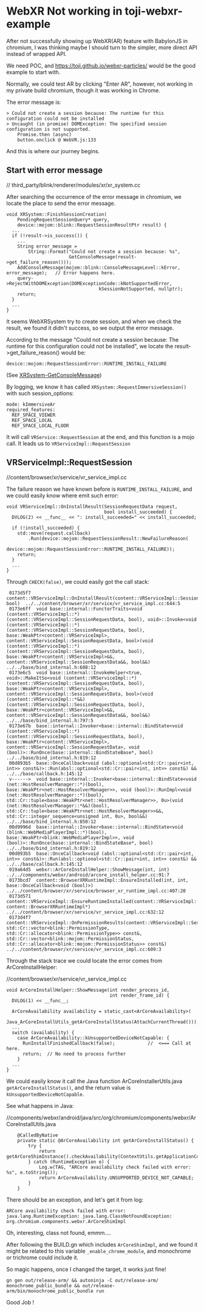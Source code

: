 # WebXR Not working in toji-webxr-example

After not successfully showing up WebXR(AR) feature with BabylonJS in chromium, I was thinking maybe I should turn to the simpler, more direct API instead of wrapped API.

We need POC, and https://toji.github.io/webxr-particles/ would be the good example to start with.

Normally, we could test AR by clicking "Enter AR", however, not working in my private build chromium, though it was working in Chrome.

The error message is:

```
> Could not create a session because: The runtime for this configuration could not be installed
> Uncaught (in promise) DOMException: The specified session configuration is not supported.
    Promise.then (async)
    button.onclick @ WebVR.js:133
```

And this is where our journey begins.

## Start with error message

// third_party/blink/renderer/modules/xr/xr_system.cc

After searching the occurrence of the error message in chromium, we locate the place to send the error message.

```
void XRSystem::FinishSessionCreation(
    PendingRequestSessionQuery* query,
    device::mojom::blink::RequestSessionResultPtr result) {
  ...
  if (!result->is_success()) {
    ...
    String error_message =
        String::Format("Could not create a session because: %s",
                       GetConsoleMessage(result->get_failure_reason()));
    AddConsoleMessage(mojom::blink::ConsoleMessageLevel::kError, error_message);   // Error happens here.
    query->RejectWithDOMException(DOMExceptionCode::kNotSupportedError,
                                  kSessionNotSupported, nullptr);
    return;
  }
  ...
}
```

It seems WebXRSystem try to create session, and when we check the result, we found it didn't success, so we output the error message.

According to the message "Could not create a session because: The runtime for this configuration could not be installed", we locate the result->get_failure_reason() would be:

`device::mojom::RequestSessionError::RUNTIME_INSTALL_FAILURE`

(See  [XRSystem-GetConsoleMessage](https://source.chromium.org/chromium/chromium/src/+/main:third_party/blink/renderer/modules/xr/xr_system.cc;bpv=1;bpt=1;l=371?q=RUNTIME_INSTALL_FAILURE&ss=chromium&gsn=GetConsoleMessage&gs=kythe%3A%2F%2Fchromium.googlesource.com%2Fchromium%2Fsrc%3Flang%3Dc%2B%2B%3Fpath%3Dthird_party%2Fblink%2Frenderer%2Fmodules%2Fxr%2Fxr_system.cc%23sFkIB2K-ITg6ER4KiUfhgSnRb8_ixUCb4UB-_ym5xRs))

By logging, we know it has called `XRSystem::RequestImmersiveSession()` with such session_options:

```
mode: kImmersiveAr
required_features:
  REF_SPACE_VIEWER
  REF_SPACE_LOCAL
  REF_SPACE_LOCAL_FLOOR
```

It will call `VRService::RequestSession` at the end, and this function is a mojo call. It leads us to `VRServiceImpl::RequestSession`



## VRServiceImpl::RequestSession

//content/browser/xr/service/vr_service_impl.cc

The failure reason we have known before is `RUNTIME_INSTALL_FAILURE`, and we could easily know where emit such error:

```
void VRServiceImpl::OnInstallResult(SessionRequestData request,
                                    bool install_succeeded) {
  DVLOG(2) << __func__ << ": install_succeeded=" << install_succeeded;

  if (!install_succeeded) {
    std::move(request.callback)
        .Run(device::mojom::RequestSessionResult::NewFailureReason(
            device::mojom::RequestSessionError::RUNTIME_INSTALL_FAILURE));
    return;
  }
  ...
}
```

Through `CHECK(false)`, we could easily got the call stack:

```
 0173d5f7  content::VRServiceImpl::OnInstallResult(content::VRServiceImpl::SessionRequestData, bool)  ../../content/browser/xr/service/vr_service_impl.cc:644:5
 0173e6ff  void base::internal::FunctorTraits<void (content::VRServiceImpl::*)(content::VRServiceImpl::SessionRequestData, bool), void>::Invoke<void (content::VRServiceImpl::*)(content::VRServiceImpl::SessionRequestData, bool), base::WeakPtr<content::VRServiceImpl>, content::VRServiceImpl::SessionRequestData, bool>(void (content::VRServiceImpl::*)(content::VRServiceImpl::SessionRequestData, bool), base::WeakPtr<content::VRServiceImpl>&&, content::VRServiceImpl::SessionRequestData&&, bool&&)  ../../base/bind_internal.h:608:12
 0173e6c5  void base::internal::InvokeHelper<true, void>::MakeItSo<void (content::VRServiceImpl::*)(content::VRServiceImpl::SessionRequestData, bool), base::WeakPtr<content::VRServiceImpl>, content::VRServiceImpl::SessionRequestData, bool>(void (content::VRServiceImpl::*&&)(content::VRServiceImpl::SessionRequestData, bool), base::WeakPtr<content::VRServiceImpl>&&, content::VRServiceImpl::SessionRequestData&&, bool&&)  ../../base/bind_internal.h:797:5
 0173e67b  base::internal::Invoker<base::internal::BindState<void (content::VRServiceImpl::*)(content::VRServiceImpl::SessionRequestData, bool), base::WeakPtr<content::VRServiceImpl>, content::VRServiceImpl::SessionRequestData>, void (bool)>::RunOnce(base::internal::BindStateBase*, bool)  ../../base/bind_internal.h:819:12
 00d893b5  base::OnceCallback<void (absl::optional<std::Cr::pair<int, int>> const&)>::Run(absl::optional<std::Cr::pair<int, int>> const&) &&  ../../base/callback.h:145:12
 v------>  void base::internal::Invoker<base::internal::BindState<void (net::HostResolverManager::*)(bool), base::WeakPtr<net::HostResolverManager>>, void (bool)>::RunImpl<void (net::HostResolverManager::*)(bool), std::Cr::tuple<base::WeakPtr<net::HostResolverManager>>, 0u>(void (net::HostResolverManager::*&&)(bool), std::Cr::tuple<base::WeakPtr<net::HostResolverManager>>&&, std::Cr::integer_sequence<unsigned int, 0u>, bool&&)  ../../base/bind_internal.h:850:12
 00d9996d  base::internal::Invoker<base::internal::BindState<void (blink::WebMediaPlayerImpl::*)(bool), base::WeakPtr<blink::WebMediaPlayerImpl>>, void (bool)>::RunOnce(base::internal::BindStateBase*, bool)  ../../base/bind_internal.h:819:12
 00d893b5  base::OnceCallback<void (absl::optional<std::Cr::pair<int, int>> const&)>::Run(absl::optional<std::Cr::pair<int, int>> const&) &&  ../../base/callback.h:145:12
 019a64d5  webxr::ArCoreInstallHelper::ShowMessage(int, int)                                 ../../components/webxr/android/arcore_install_helper.cc:91:7
 0173bcd7  content::BrowserXRRuntimeImpl::EnsureInstalled(int, int, base::OnceCallback<void (bool)>)  ../../content/browser/xr/service/browser_xr_runtime_impl.cc:407:20
 0173d571  content::VRServiceImpl::EnsureRuntimeInstalled(content::VRServiceImpl::SessionRequestData, content::BrowserXRRuntimeImpl*)  ../../content/browser/xr/service/vr_service_impl.cc:632:12
 0173d4f7  content::VRServiceImpl::OnPermissionResults(content::VRServiceImpl::SessionRequestData, std::Cr::vector<blink::PermissionType, std::Cr::allocator<blink::PermissionType>> const&, std::Cr::vector<blink::mojom::PermissionStatus, std::Cr::allocator<blink::mojom::PermissionStatus>> const&)  ../../content/browser/xr/service/vr_service_impl.cc:609:3
```

Through the stack trace we could locate the error comes from ArCoreInstallHelper:

//content/browser/xr/service/vr_service_impl.cc

```
void ArCoreInstallHelper::ShowMessage(int render_process_id,
                                      int render_frame_id) {
  DVLOG(1) << __func__;

  ArCoreAvailability availability = static_cast<ArCoreAvailability>(
      Java_ArCoreInstallUtils_getArCoreInstallStatus(AttachCurrentThread()));
  ...
  switch (availability) {
    case ArCoreAvailability::kUnsupportedDeviceNotCapable: {
      RunInstallFinishedCallback(false);            //  <=== Call at here.
      return;  // No need to process further
    }
  ...
}
```

We could easily know it call the Java function ArCoreInstallerUtils.java  `getArCoreInstallStatus()`, and the return value is `kUnsupportedDeviceNotCapable`.

See what happens in Java:

//components/webxr/android/java/src/org/chromium/components/webxr/ArCoreInstallUtils.java

```
    @CalledByNative
    private static @ArCoreAvailability int getArCoreInstallStatus() {
        try {
            return getArCoreShimInstance().checkAvailability(ContextUtils.getApplicationContext());
        } catch (RuntimeException e) {
            Log.w(TAG, "ARCore availability check failed with error: %s", e.toString());
            return ArCoreAvailability.UNSUPPORTED_DEVICE_NOT_CAPABLE;
        }
    }
```

There should be an exception, and let's get it from log:

```
ARCore availability check failed with error: java.lang.RuntimeException: java.lang.ClassNotFoundException: org.chromium.components.webxr.ArCoreShimImpl
```

Oh, interesting, class not found, emmm....

After following the BUILD.gn which includes `ArCoreShimImpl`, and we found it might be related to this variable `_enable_chrome_module`, and monochrome or trichrome could include it.

So magic happens, once I changed the target, it works just fine!

```
gn gen out/release-arm/ && autoninja -C out/release-arm/ monochrome_public_bundle && out/release-arm/bin/monochrome_public_bundle run
```

Good Job !

